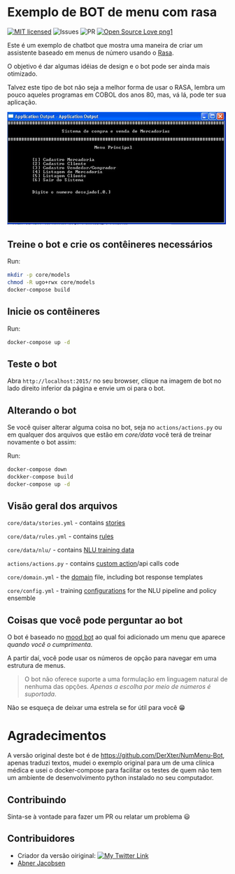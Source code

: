# Exemplo de BOT de menu com rasa

[![MIT licensed](https://img.shields.io/badge/license-MIT-blue.svg)](./LICENSE)
![Issues](https://img.shields.io/github/issues/abnerjacobsen/rasa-bot-menu)
![PR](https://img.shields.io/github/issues-pr/abnerjacobsen/rasa-bot-menu)
[![Open Source Love png1](https://badges.frapsoft.com/os/v1/open-source.png?v=103)](https://github.com/ellerbrock/open-source-badges/)

Este é um exemplo de chatbot que mostra uma maneira de criar um assistente baseado em menus de número usando o [Rasa](https://rasa.com/).

O objetivo é dar algumas idéias de design e o bot pode ser ainda mais otimizado.

Talvez este tipo de bot não seja a melhor forma de usar o RASA, lembra um pouco aqueles programas em COBOL dos anos 80, mas, vá lá, pode ter sua aplicação.

<img src="./bot_cobol.jpg" width="500">

## Treine o bot e crie os contêineres necessários

Run:
```bash
mkdir -p core/models
chmod -R ugo+rwx core/models
docker-compose build
```

## Inicie os contêineres

Run:
```bash
docker-compose up -d
```

## Teste o bot

Abra `http://localhost:2015/` no seu browser, clique na imagem de bot no lado direito inferior da página e envie um oi para o bot.

## Alterando o bot

Se você quiser alterar alguma coisa no bot, seja no `actions/actions.py` ou em qualquer dos arquivos que estão em *core/data* você terá de treinar novamente o bot assim:

Run:
```bash
docker-compose down
dockker-compose build
docker-compose up -d
```

## Visão geral dos arquivos

`core/data/stories.yml` - contains [stories](https://rasa.com/docs/rasa/stories/)

`core/data/rules.yml` - contains [rules](https://rasa.com/docs/rasa/rules)

`core/data/nlu/` - contains [NLU training data](https://rasa.com/docs/rasa/nlu-training-data)

`actions/actions.py` - contains [custom action](https://rasa.com/docs/rasa/custom-actions)/api calls code

`core/domain.yml`         - the [domain](https://rasa.com/docs/rasa/domain) file, including bot response templates

`core/config.yml`         - training [configurations](https://rasa.com/docs/rasa/model-configuration) for the NLU pipeline and policy ensemble

## Coisas que você pode perguntar ao bot

O bot é baseado no [mood bot](https://github.com/RasaHQ/rasa/tree/main/examples/moodbot) ao qual foi adicionado um menu que aparece *quando você o cumprimenta*.

A partir daí, você pode usar os números de opção para navegar em uma estrutura de menus.

> O bot não oferece suporte a uma formulação em linguagem natural de nenhuma das opções. _Apenas a escolha por meio de números é suportada_.

Não se esqueça de deixar uma estrela se for útil para você 😁

# Agradecimentos

A versão original deste bot é de https://github.com/DerXter/NumMenu-Bot, apenas traduzi textos, mudei o exemplo original para um de uma clínica médica e usei o docker-compose para facilitar os testes de quem não tem um ambiente de desenvolvimento python instalado no seu computador.

## Contribuindo

Sinta-se à vontade para fazer um PR ou relatar um problema 😃

## Contribuidores

* Criador da versão oiriginal: [![My Twitter Link](https://img.shields.io/twitter/follow/derguene?style=social)](https://twitter.com/derguene)
* [Abner Jacobsen](https://github.com/abnerjacobsen)



